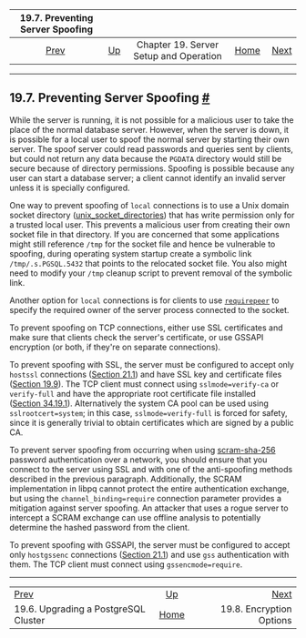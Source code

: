 

|                19.7. Preventing Server Spoofing                |                                                             |                                        |                                                       |                                                             |
| :------------------------------------------------------------: | :---------------------------------------------------------- | :------------------------------------: | ----------------------------------------------------: | ----------------------------------------------------------: |
| [Prev](upgrading.html "19.6. Upgrading a PostgreSQL Cluster")  | [Up](runtime.html "Chapter 19. Server Setup and Operation") | Chapter 19. Server Setup and Operation | [Home](index.html "PostgreSQL 17devel Documentation") |  [Next](encryption-options.html "19.8. Encryption Options") |

***

## 19.7. Preventing Server Spoofing [#](#PREVENTING-SERVER-SPOOFING)

While the server is running, it is not possible for a malicious user to take the place of the normal database server. However, when the server is down, it is possible for a local user to spoof the normal server by starting their own server. The spoof server could read passwords and queries sent by clients, but could not return any data because the `PGDATA` directory would still be secure because of directory permissions. Spoofing is possible because any user can start a database server; a client cannot identify an invalid server unless it is specially configured.

One way to prevent spoofing of `local` connections is to use a Unix domain socket directory ([unix\_socket\_directories](runtime-config-connection.html#GUC-UNIX-SOCKET-DIRECTORIES)) that has write permission only for a trusted local user. This prevents a malicious user from creating their own socket file in that directory. If you are concerned that some applications might still reference `/tmp` for the socket file and hence be vulnerable to spoofing, during operating system startup create a symbolic link `/tmp/.s.PGSQL.5432` that points to the relocated socket file. You also might need to modify your `/tmp` cleanup script to prevent removal of the symbolic link.

Another option for `local` connections is for clients to use [`requirepeer`](libpq-connect.html#LIBPQ-CONNECT-REQUIREPEER) to specify the required owner of the server process connected to the socket.

To prevent spoofing on TCP connections, either use SSL certificates and make sure that clients check the server's certificate, or use GSSAPI encryption (or both, if they're on separate connections).

To prevent spoofing with SSL, the server must be configured to accept only `hostssl` connections ([Section 21.1](auth-pg-hba-conf.html "21.1. The pg_hba.conf File")) and have SSL key and certificate files ([Section 19.9](ssl-tcp.html "19.9. Secure TCP/IP Connections with SSL")). The TCP client must connect using `sslmode=verify-ca` or `verify-full` and have the appropriate root certificate file installed ([Section 34.19.1](libpq-ssl.html#LIBQ-SSL-CERTIFICATES "34.19.1. Client Verification of Server Certificates")). Alternatively the system CA pool can be used using `sslrootcert=system`; in this case, `sslmode=verify-full` is forced for safety, since it is generally trivial to obtain certificates which are signed by a public CA.

To prevent server spoofing from occurring when using [scram-sha-256](auth-password.html "21.5. Password Authentication") password authentication over a network, you should ensure that you connect to the server using SSL and with one of the anti-spoofing methods described in the previous paragraph. Additionally, the SCRAM implementation in libpq cannot protect the entire authentication exchange, but using the `channel_binding=require` connection parameter provides a mitigation against server spoofing. An attacker that uses a rogue server to intercept a SCRAM exchange can use offline analysis to potentially determine the hashed password from the client.

To prevent spoofing with GSSAPI, the server must be configured to accept only `hostgssenc` connections ([Section 21.1](auth-pg-hba-conf.html "21.1. The pg_hba.conf File")) and use `gss` authentication with them. The TCP client must connect using `gssencmode=require`.

***

|                                                                |                                                             |                                                             |
| :------------------------------------------------------------- | :---------------------------------------------------------: | ----------------------------------------------------------: |
| [Prev](upgrading.html "19.6. Upgrading a PostgreSQL Cluster")  | [Up](runtime.html "Chapter 19. Server Setup and Operation") |  [Next](encryption-options.html "19.8. Encryption Options") |
| 19.6. Upgrading a PostgreSQL Cluster                           |    [Home](index.html "PostgreSQL 17devel Documentation")    |                                    19.8. Encryption Options |
